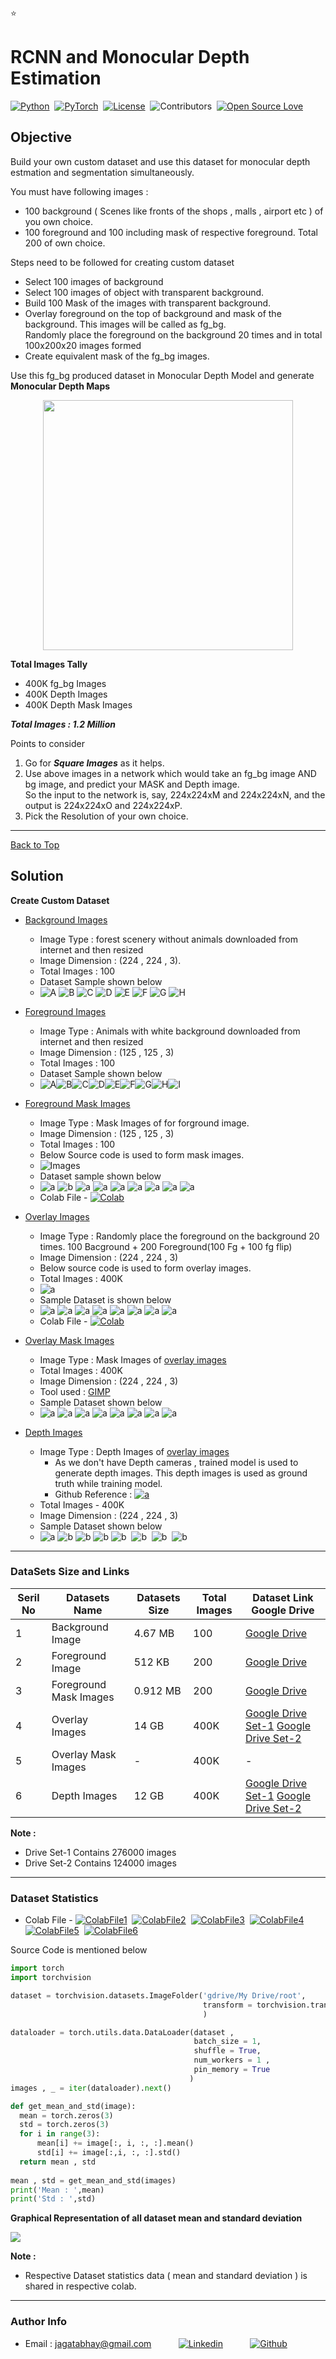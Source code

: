 :star:

# RCNN and Monocular Depth Estimation
[![Python](https://img.shields.io/badge/Language%20%26%20Version-Python%203.6%2B-brightgreen)](https://www.python.org/)&nbsp;&nbsp;[![PyTorch](https://img.shields.io/badge/Library-PyTorch/OpenCV2-brightgreen)](https://pytorch.org)&nbsp;&nbsp;[![License](https://img.shields.io/badge/LICENSE-MIT-brightgreen)](https://github.com/jagatabhay/TSAI/blob/master/LICENSE)&nbsp;&nbsp;![Contributors](https://img.shields.io/github/contributors/jagatabhay/TSAI?style=plastic)&nbsp;&nbsp;[![Open Source Love](https://badges.frapsoft.com/os/v1/open-source.png?v=103)](https://github.com/ellerbrock/open-source-badges/)&nbsp;&nbsp;


## Objective

Build your own custom dataset and use this dataset for monocular depth estmation and segmentation simultaneously.

You must have following images :
 * 100 background ( Scenes like fronts of the shops , malls , airport etc ) of you own choice.
 * 100 foreground and 100 including mask of respective foreground. Total 200 of own choice.


Steps need to be followed for creating custom dataset
 * Select 100 images of background
 * Select 100 images of object with transparent background.
 * Build 100 Mask of the images with transparent background.
 * Overlay foreground on the top of background and mask of the background. This images will be called as fg_bg.\
   Randomly place the foreground on the background 20 times and in total 100x200x20 images formed 
 * Create equivalent mask of the fg_bg images.

Use this fg_bg produced dataset in Monocular Depth Model and generate **Monocular Depth Maps**

<p align="center">
   <img width="400" height="400" src="https://2.bp.blogspot.com/-x8Ft8PeU5t4/W_2GXlXjYqI/AAAAAAAADi4/-h__RwPtD4Y9WcjfiOMlCuyTpTkwK6m1gCLcBGAs/s1600/image7.png">
</p> 


**Total Images Tally**
* 400K fg_bg Images
* 400K Depth Images
* 400K Depth Mask Images

***Total Images : 1.2 Million***


Points to consider
1. Go for ***Square Images***  as it helps.
1. Use above images in a network which would take an fg_bg image AND bg image, and predict your MASK and Depth image.\
   So the input to the network is, say, 224x224xM and 224x224xN, and the output is 224x224xO and 224x224xP.
1. Pick the Resolution of your own choice.


---

[Back to Top](#rcnn-and-monocular-depth-estimation)

## Solution

**Create Custom Dataset**

- [Background Images](#background-images)
   - Image Type : forest scenery without animals downloaded from internet and then resized
   - Image Dimension : (224 , 224 , 3).
   - Total Images : 100
   - Dataset Sample shown below
   - ![A](https://github.com/jagatabhay/TSAI/blob/master/S15/background/bg001.jpg)&nbsp;![B](https://github.com/jagatabhay/TSAI/blob/master/S15/background/bg013.jpg)&nbsp;![C](https://github.com/jagatabhay/TSAI/blob/master/S15/background/bg025.jpg)&nbsp;![D](https://github.com/jagatabhay/TSAI/blob/master/S15/background/bg035.jpg)&nbsp;![E](https://github.com/jagatabhay/TSAI/blob/master/S15/background/bg050.jpg)&nbsp;![F](https://github.com/jagatabhay/TSAI/blob/master/S15/background/bg052.jpg)&nbsp;![G](https://github.com/jagatabhay/TSAI/blob/master/S15/background/bg073.jpg)&nbsp;![H](https://github.com/jagatabhay/TSAI/blob/master/S15/background/bg080.jpg)


- [Foreground Images](#forground-images)
  - Image Type : Animals with white background downloaded from internet and then resized
  - Image Dimension : (125 , 125 , 3)
  - Total Images : 100
  - Dataset Sample shown below
  - ![A](https://github.com/jagatabhay/TSAI/blob/master/S15/foreground/fg001.jpg)![B](https://github.com/jagatabhay/TSAI/blob/master/S15/foreground/fg005.jpg)![C](https://github.com/jagatabhay/TSAI/blob/master/S15/foreground/fg015.jpg)![D](https://github.com/jagatabhay/TSAI/blob/master/S15/foreground/fg020.jpg)![E](https://github.com/jagatabhay/TSAI/blob/master/S15/foreground/fg024.jpg)![F](https://github.com/jagatabhay/TSAI/blob/master/S15/foreground/fg036.jpg)![G](https://github.com/jagatabhay/TSAI/blob/master/S15/foreground/fg046.jpg)![H](https://github.com/jagatabhay/TSAI/blob/master/S15/foreground/fg053.jpg)![I](https://github.com/jagatabhay/TSAI/blob/master/S15/foreground/fg061.jpg)

- [Foreground Mask Images](#foreground-mask-images)
   - Image Type : Mask Images of for forground image.
   - Image Dimension : (125 , 125 , 3)
   - Total Images : 100
   - Below Source code is used to form mask images.
   - ![Images](https://github.com/jagatabhay/TSAI/blob/master/S15/foreground%20masks/carbon.png)
   - Dataset sample shown below
   - ![a](https://github.com/jagatabhay/TSAI/blob/master/S15/foreground%20masks/ms021.jpg)&nbsp;![b](https://github.com/jagatabhay/TSAI/blob/master/S15/foreground%20masks/ms027.jpg)&nbsp;![a](https://github.com/jagatabhay/TSAI/blob/master/S15/foreground%20masks/ms033.jpg)&nbsp;![a](https://github.com/jagatabhay/TSAI/blob/master/S15/foreground%20masks/ms058.jpg)&nbsp;![a](https://github.com/jagatabhay/TSAI/blob/master/S15/foreground%20masks/ms062.jpg)&nbsp;![a](https://github.com/jagatabhay/TSAI/blob/master/S15/foreground%20masks/ms069.jpg)&nbsp;![a](https://github.com/jagatabhay/TSAI/blob/master/S15/foreground%20masks/ms074.jpg)&nbsp;![a](https://github.com/jagatabhay/TSAI/blob/master/S15/foreground%20masks/ms078.jpg)&nbsp;![a](https://github.com/jagatabhay/TSAI/blob/master/S15/foreground%20masks/ms084.jpg)&nbsp;
   - Colab File - [![Colab](https://github.com/jagatabhay/TSAI/blob/master/openincolablogo.JPG)](https://github.com/jagatabhay/TSAI/blob/master/S15/InvertImage.ipynb)
 
 - [Overlay Images](#overlay-images)
   - Image Type : Randomly place the foreground on the background 20 times. 100 Bacground + 200 Foreground(100 Fg + 100 fg flip)
   - Image Dimension : (224 , 224 , 3)
   - Below source code is used to form overlay images.
   - Total Images : 400K
   - ![a](https://github.com/jagatabhay/TSAI/blob/master/S15/overlayImages/overlayImgSourceCode.png)
   - Sample Dataset is shown below
   - ![a](https://github.com/jagatabhay/TSAI/blob/master/S15/overlayImages/fg_bg105190.jpg)&nbsp;![a](https://github.com/jagatabhay/TSAI/blob/master/S15/overlayImages/fg_bg125460.jpg)&nbsp;![a](https://github.com/jagatabhay/TSAI/blob/master/S15/overlayImages/fg_bg156810.jpg)&nbsp;![a](https://github.com/jagatabhay/TSAI/blob/master/S15/overlayImages/fg_bg82.jpg)&nbsp;![a](https://github.com/jagatabhay/TSAI/blob/master/S15/overlayImages/fg_bg66125.jpg)&nbsp;![a](https://github.com/jagatabhay/TSAI/blob/master/S15/overlayImages/fg_bg258129.jpg)&nbsp;![a](https://github.com/jagatabhay/TSAI/blob/master/S15/overlayImages/fg_bg229170.jpg)&nbsp;![a](https://github.com/jagatabhay/TSAI/blob/master/S15/overlayImages/fg_bg193472.jpg)&nbsp;
   - Colab File - [![Colab](https://github.com/jagatabhay/TSAI/blob/master/openincolablogo.JPG)](https://github.com/jagatabhay/TSAI/blob/master/S15/fg_bg.ipynb)
   
   
 - [Overlay Mask Images](#overlay-mask-images)
   - Image Type : Mask Images of [overlay images](#overlay-images)
   - Total Images : 400K
   - Image Dimension : (224 , 224 , 3)
   - Tool used : [GIMP](https://www.gimp.org/)
   - Sample Dataset shown below
   - ![a](https://github.com/jagatabhay/TSAI/blob/master/S15/groundtruth_overlaymask/fg_bg100051.jpg)&nbsp;![a](https://github.com/jagatabhay/TSAI/blob/master/S15/groundtruth_overlaymask/fg_bg124052.jpg)&nbsp;![a](https://github.com/jagatabhay/TSAI/blob/master/S15/groundtruth_overlaymask/fg_bg136056.jpg)&nbsp;![a](https://github.com/jagatabhay/TSAI/blob/master/S15/groundtruth_overlaymask/fg_bg184068.jpg)&nbsp;![a](https://github.com/jagatabhay/TSAI/blob/master/S15/groundtruth_overlaymask/fg_bg42001.jpg)&nbsp;![a](https://github.com/jagatabhay/TSAI/blob/master/S15/groundtruth_overlaymask/fg_bg74035.jpg)&nbsp;![a](https://github.com/jagatabhay/TSAI/blob/master/S15/groundtruth_overlaymask/fg_bg88042.jpg)&nbsp;![a](https://github.com/jagatabhay/TSAI/blob/master/S15/groundtruth_overlaymask/fg_bg90046.jpg)&nbsp;



- [Depth Images](#depth-images)
   - Image Type : Depth Images of [overlay images](#overlay-images)
     - As we don't have Depth cameras , trained model is used to generate depth images. This depth images is used as ground truth while training model.
     - Github Reference : [![a](https://github.com/jagatabhay/TSAI/blob/master/S13/githublogo.png)](https://github.com/priya-dwivedi/Deep-Learning)
   - Total Images - 400K
   - Image Dimension : (224 , 224 , 3)
   - Sample Dataset shown below
   - ![a](https://github.com/jagatabhay/TSAI/blob/master/S15/groundtruth_depthmages/fg_bg16009.jpg)&nbsp;![b](https://github.com/jagatabhay/TSAI/blob/master/S15/groundtruth_depthmages/fg_bg16162.jpg)&nbsp;![b](https://github.com/jagatabhay/TSAI/blob/master/S15/groundtruth_depthmages/fg_bg200.jpg)&nbsp;![b](https://github.com/jagatabhay/TSAI/blob/master/S15/groundtruth_depthmages/fg_bg4057.jpg)&nbsp;![b](https://github.com/jagatabhay/TSAI/blob/master/S15/groundtruth_depthmages/fg_bg50.jpg)&nbsp;
![b](https://github.com/jagatabhay/TSAI/blob/master/S15/groundtruth_depthmages/fg_bg5507.jpg)&nbsp;
![b](https://github.com/jagatabhay/TSAI/blob/master/S15/groundtruth_depthmages/fg_bg8126.jpg)&nbsp;
![b](https://github.com/jagatabhay/TSAI/blob/master/S15/groundtruth_depthmages/fg_bg8407.jpg)&nbsp;


---

### DataSets Size and Links

| Seril No | Datasets Name | Datasets Size | Total Images | Dataset Link Google Drive |
| -------- | ------------ | -------------- | ------------ | ----------------- |
| 1 | Background Image |  4.67 MB | 100 | [Google Drive](https://drive.google.com/drive/folders/1plfyAcoQm6BM6xwXn0vTWWda84qur6VU?usp=sharing) |
| 2 | Foreground Image | 512 KB | 200 | [Google Drive](https://drive.google.com/drive/folders/1JDmJYgzkoyvdA79zQfoTZ1JACKIzbcdQ?usp=sharing) |
| 3 | Foreground Mask Images | 0.912 MB | 200 | [Google Drive](https://drive.google.com/drive/folders/1PZoZ19E523IfehC_Xw-CGywsxEuaRq-o?usp=sharing) |
| 4 | Overlay Images | 14 GB | 400K | [Google Drive Set-1](https://drive.google.com/drive/folders/1vPEjYFLWSt6PdI4MEpcsjiU04aqyO3g3?usp=sharing) [Google Drive Set-2](https://drive.google.com/drive/folders/1SXZ-U16ciWNMm1zlF_skTyEbhX89kKwR) |
| 5 | Overlay Mask Images | - | 400K | - |
| 6 | Depth Images | 12 GB | 400K | [Google Drive Set-1](https://drive.google.com/drive/folders/15lSuGG3oyg3A3_SP_N6CXHi1iFVtL74J?usp=sharing) [Google Drive Set-2](https://drive.google.com/drive/folders/1oc1hO56bwnFgg9F1b3Z32OgFXDaPNJXi) |

**Note :**
  - Drive Set-1 Contains 276000 images
  - Drive Set-2 Contains 124000 images

---

### Dataset Statistics
- Colab File - [![ColabFile1](https://github.com/jagatabhay/TSAI/blob/master/openincolablogo.JPG)](https://github.com/jagatabhay/TSAI/blob/master/S15/DatasetStats_bg.ipynb)&nbsp;&nbsp;[![ColabFile2](https://github.com/jagatabhay/TSAI/blob/master/openincolablogo.JPG)](https://github.com/jagatabhay/TSAI/blob/master/S15/DatasetStats_fg.ipynb)&nbsp;&nbsp;[![ColabFile3](https://github.com/jagatabhay/TSAI/blob/master/openincolablogo.JPG)](https://github.com/jagatabhay/TSAI/blob/master/S15/DatasetStats_fgmask.ipynb)&nbsp;&nbsp;[![ColabFile4](https://github.com/jagatabhay/TSAI/blob/master/openincolablogo.JPG)](https://github.com/jagatabhay/TSAI/blob/master/S15/DatasetStats_fgbg.ipynb)&nbsp;&nbsp;[![ColabFile5](https://github.com/jagatabhay/TSAI/blob/master/openincolablogo.JPG)](https://github.com/jagatabhay/TSAI/blob/master/S15/DatasetStats_fgbgDepth.ipynb)&nbsp;&nbsp;[![ColabFile6](https://github.com/jagatabhay/TSAI/blob/master/openincolablogo.JPG)](https://github.com/jagatabhay/TSAI/blob/master/S15/DatasetStats_fgbgmask.ipynb)&nbsp;&nbsp;

Source Code is mentioned below

``` Python
import torch
import torchvision

dataset = torchvision.datasets.ImageFolder('gdrive/My Drive/root',
                                           transform = torchvision.transforms.ToTensor() 
                                           )

dataloader = torch.utils.data.DataLoader(dataset ,
                                         batch_size = 1,
                                         shuffle = True,
                                         num_workers = 1 , 
                                         pin_memory = True 
                                        )
images , _ = iter(dataloader).next()

def get_mean_and_std(image):
  mean = torch.zeros(3)
  std = torch.zeros(3)
  for i in range(3):
      mean[i] += image[:, i, :, :].mean()
      std[i] += image[:,i, :, :].std()
  return mean , std 
  
mean , std = get_mean_and_std(images)
print('Mean : ',mean)
print('Std : ',std)

```
**Graphical Representation of all dataset mean and standard deviation**


![](https://github.com/jagatabhay/TSAI/blob/master/S15/DatasetsCharts.JPG)

**Note :**
 - Respective Dataset statistics data ( mean and standard deviation ) is shared in respective colab.

---

### Author Info
- Email : jagatabhay@gmail.com   &nbsp;&nbsp;&nbsp;&nbsp;&nbsp;&nbsp;&nbsp;&nbsp;&nbsp; [![Linkedin](https://github.com/jagatabhay/TSAI/blob/master/logo.png)](https://www.linkedin.com/in/jagatnandan-prasad-240042129/)  &nbsp;&nbsp;&nbsp;&nbsp;&nbsp;&nbsp;&nbsp;&nbsp;&nbsp;  [![Github](https://github.com/jagatabhay/TSAI/blob/master/S13/githublogo.png)](https://github.com/jagatabhay)
